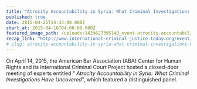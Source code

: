 ```yaml
---
title: "Atrocity Accountability in Syria: What Criminal Investigations Have Uncovered"
published: true
date: 2015-04-21T14:43:00.000Z
start_at: 2015-04-16T04:00:00.000Z
featured_image_path: /uploads/1429627395149_event-atrocity-accountability-syria-2a-1600x900.jpg
recap_link: "http://www.international-criminal-justice-today.org/event/2015/04/16/Syria-CIJA-Closed-Door-Event-Recap/"
# slug: atrocity-accountability-in-syria-what-criminal-investigations-have-uncovered
---
```


On April 14, 2015, the American Bar Association (ABA) Center for Human Rights and its International Criminal Court Project hosted a closed-door meeting of experts entitled " _Atrocity Accountability in Syria: What Criminal Investigations Have Uncovered_", which featured a distinguished panel.

